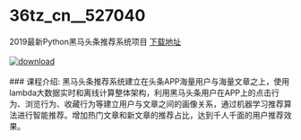 # 36tz_cn__527040
2019最新Python黑马头条推荐系统项目
[下载地址](http://www.36tz.cn/article/527040 "下载地址")
<br/></br>[![download](http://36tz.cn/muke_img/2019_09_1-24-300x268.png "下载地址")](http://www.36tz.cn/article/527040 "下载地址")
<br/></br>### 课程介绍:
黑马头条推荐系统建立在头条APP海量用户与海量文章之上，使用lambda大数据实时和离线计算整体架构，利用黑马头条用户在APP上的点击行为、浏览行为、收藏行为等建立用户与文章之间的画像关系，通过机器学习推荐算法进行智能推荐。增加热门文章和新文章的推荐占比，达到千人千面的用户推荐效果。


 
